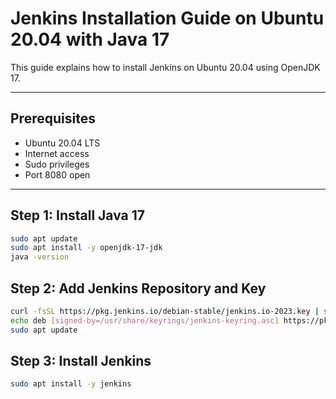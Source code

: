 # Jenkins Installation Guide on Ubuntu 20.04 with Java 17

This guide explains how to install Jenkins on Ubuntu 20.04 using OpenJDK 17.

---

## Prerequisites

- Ubuntu 20.04 LTS
- Internet access
- Sudo privileges
- Port 8080 open

---

## Step 1: Install Java 17

```bash
sudo apt update
sudo apt install -y openjdk-17-jdk
java -version
```
## Step 2: Add Jenkins Repository and Key
```bash
curl -fsSL https://pkg.jenkins.io/debian-stable/jenkins.io-2023.key | sudo tee /usr/share/keyrings/jenkins-keyring.asc > /dev/null
echo deb [signed-by=/usr/share/keyrings/jenkins-keyring.asc] https://pkg.jenkins.io/debian-stable binary/ | sudo tee /etc/apt/sources.list.d/jenkins.list > /dev/null
sudo apt update
```
## Step 3: Install Jenkins
```bash
sudo apt install -y jenkins
```


